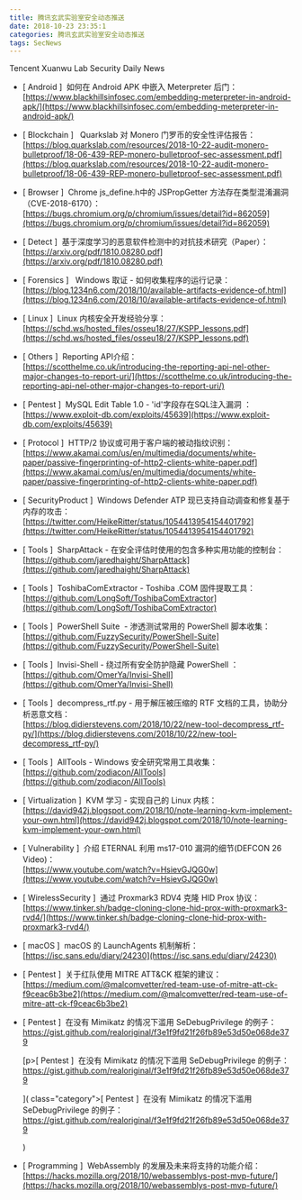 ```yaml
---
title: 腾讯玄武实验室安全动态推送
date: 2018-10-23 23:35:1
categories: 腾讯玄武实验室安全动态推送
tags: SecNews
---
```


Tencent Xuanwu Lab Security Daily News  
* [ Android ]  如何在 Android APK 中嵌入 Meterpreter 后门：   
[https://www.blackhillsinfosec.com/embedding-meterpreter-in-android-apk/](https://www.blackhillsinfosec.com/embedding-meterpreter-in-android-apk/)  

* [ Blockchain ]   Quarkslab 对 Monero 门罗币的安全性评估报告：   
[https://blog.quarkslab.com/resources/2018-10-22-audit-monero-bulletproof/18-06-439-REP-monero-bulletproof-sec-assessment.pdf](https://blog.quarkslab.com/resources/2018-10-22-audit-monero-bulletproof/18-06-439-REP-monero-bulletproof-sec-assessment.pdf)  

* [ Browser ]  Chrome js_define.h中的 JSPropGetter 方法存在类型混淆漏洞（CVE-2018-6170）：   
[https://bugs.chromium.org/p/chromium/issues/detail?id=862059](https://bugs.chromium.org/p/chromium/issues/detail?id=862059)  

* [ Detect ]  基于深度学习的恶意软件检测中的对抗技术研究（Paper）：   
[https://arxiv.org/pdf/1810.08280.pdf](https://arxiv.org/pdf/1810.08280.pdf)  

* [ Forensics ]   Windows 取证 - 如何收集程序的运行记录：   
[https://blog.1234n6.com/2018/10/available-artifacts-evidence-of.html](https://blog.1234n6.com/2018/10/available-artifacts-evidence-of.html)  

* [ Linux ]  Linux 内核安全开发经验分享：   
[https://schd.ws/hosted_files/osseu18/27/KSPP_lessons.pdf](https://schd.ws/hosted_files/osseu18/27/KSPP_lessons.pdf)  

* [ Others ]  Reporting API介绍：   
[https://scotthelme.co.uk/introducing-the-reporting-api-nel-other-major-changes-to-report-uri/](https://scotthelme.co.uk/introducing-the-reporting-api-nel-other-major-changes-to-report-uri/)  

* [ Pentest ]  MySQL Edit Table 1.0 - 'id'字段存在SQL注入漏洞 ：   
[https://www.exploit-db.com/exploits/45639](https://www.exploit-db.com/exploits/45639)  

* [ Protocol ]  HTTP/2 协议或可用于客户端的被动指纹识别：   
[https://www.akamai.com/us/en/multimedia/documents/white-paper/passive-fingerprinting-of-http2-clients-white-paper.pdf](https://www.akamai.com/us/en/multimedia/documents/white-paper/passive-fingerprinting-of-http2-clients-white-paper.pdf)  

* [ SecurityProduct ]  Windows Defender ATP 现已支持自动调查和修复基于内存的攻击：   
[https://twitter.com/HeikeRitter/status/1054413954154401792](https://twitter.com/HeikeRitter/status/1054413954154401792)  

* [ Tools ]  SharpAttack - 在安全评估时使用的包含多种实用功能的控制台：   
[https://github.com/jaredhaight/SharpAttack](https://github.com/jaredhaight/SharpAttack)  

* [ Tools ]  ToshibaComExtractor - Toshiba .COM 固件提取工具：   
[https://github.com/LongSoft/ToshibaComExtractor](https://github.com/LongSoft/ToshibaComExtractor)  

* [ Tools ]  PowerShell Suite  - 渗透测试常用的 PowerShell 脚本收集：   
[https://github.com/FuzzySecurity/PowerShell-Suite](https://github.com/FuzzySecurity/PowerShell-Suite)  

* [ Tools ]  Invisi-Shell - 绕过所有安全防护隐藏 PowerShell ：   
[https://github.com/OmerYa/Invisi-Shell](https://github.com/OmerYa/Invisi-Shell)  

* [ Tools ]  decompress_rtf.py - 用于解压被压缩的 RTF 文档的工具，协助分析恶意文档：   
[https://blog.didierstevens.com/2018/10/22/new-tool-decompress_rtf-py/](https://blog.didierstevens.com/2018/10/22/new-tool-decompress_rtf-py/)  

* [ Tools ]  AllTools - Windows 安全研究常用工具收集：   
[https://github.com/zodiacon/AllTools](https://github.com/zodiacon/AllTools)  

* [ Virtualization ]  KVM 学习 - 实现自己的 Linux 内核：   
[https://david942j.blogspot.com/2018/10/note-learning-kvm-implement-your-own.html](https://david942j.blogspot.com/2018/10/note-learning-kvm-implement-your-own.html)  

* [ Vulnerability ]  介绍 ETERNAL 利用 ms17-010 漏洞的细节(DEFCON 26 Video)：   
[https://www.youtube.com/watch?v=HsievGJQG0w](https://www.youtube.com/watch?v=HsievGJQG0w)  

* [ WirelessSecurity ]  通过 Proxmark3 RDV4 克隆 HID Prox 协议：   
[https://www.tinker.sh/badge-cloning-clone-hid-prox-with-proxmark3-rvd4/](https://www.tinker.sh/badge-cloning-clone-hid-prox-with-proxmark3-rvd4/)  

* [ macOS ]  macOS 的 LaunchAgents 机制解析： 
[https://isc.sans.edu/diary/24230](https://isc.sans.edu/diary/24230)  

* [ Pentest ]  关于红队使用 MITRE ATT&amp;CK 框架的建议： 
[https://medium.com/@malcomvetter/red-team-use-of-mitre-att-ck-f9ceac6b3be2](https://medium.com/@malcomvetter/red-team-use-of-mitre-att-ck-f9ceac6b3be2)  

* [ Pentest ]  在没有 Mimikatz 的情况下滥用 SeDebugPrivilege 的例子：https://gist.github.com/realoriginal/f3e1f9fd21f26fb89e53d50e068de379</p>
[p><span class="category">[ Pentest ]</span>  在没有 Mimikatz 的情况下滥用 SeDebugPrivilege 的例子：https://gist.github.com/realoriginal/f3e1f9fd21f26fb89e53d50e068de379</p>]( class="category">[ Pentest ]</span>  在没有 Mimikatz 的情况下滥用 SeDebugPrivilege 的例子：https://gist.github.com/realoriginal/f3e1f9fd21f26fb89e53d50e068de379</p>)  

* [ Programming ]  WebAssembly 的发展及未来将支持的功能介绍： 
[https://hacks.mozilla.org/2018/10/webassemblys-post-mvp-future/](https://hacks.mozilla.org/2018/10/webassemblys-post-mvp-future/)  

